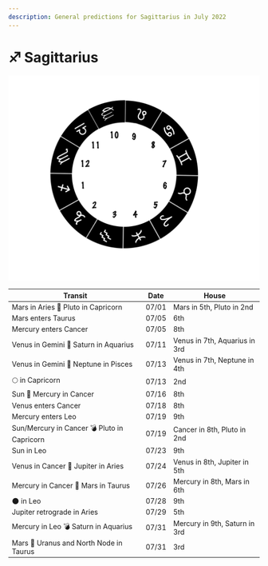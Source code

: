 ```yaml
---
description: General predictions for Sagittarius in July 2022
---
```


# ♐ Sagittarius

![](../../.gitbook/assets/sagitarius.png)



| Transit                                     | Date  | House                         |
| ------------------------------------------- | ----- | ----------------------------- |
| Mars in Aries 🔲 Pluto in Capricorn         | 07/01 | Mars in 5th, Pluto in 2nd     |
| Mars enters Taurus                          | 07/05 | 6th                           |
| Mercury enters Cancer                       | 07/05 | 8th                           |
| Venus in Gemini 🔺 Saturn in Aquarius       | 07/11 | Venus in 7th, Aquarius in 3rd |
| Venus in Gemini 🔲 Neptune in Pisces        | 07/13 | Venus in 7th, Neptune in 4th  |
|  🌕 in Capricorn                            | 07/13 | 2nd                           |
| Sun 🖤 Mercury in Cancer                    | 07/16 | 8th                           |
| Venus enters Cancer                         | 07/18 | 8th                           |
| Mercury enters Leo                          | 07/19 | 9th                           |
| Sun/Mercury in Cancer 💣 Pluto in Capricorn | 07/19 | Cancer in 8th, Pluto in 2nd   |
| Sun in Leo                                  | 07/23 | 9th                           |
| Venus in Cancer 🔲 Jupiter in Aries         | 07/24 | Venus in 8th, Jupiter in 5th  |
| Mercury in Cancer 🔲 Mars in Taurus         | 07/26 | Mercury in 8th, Mars in 6th   |
| 🌑 in Leo                                   | 07/28 | 9th                           |
| Jupiter retrograde in Aries                 | 07/29 | 5th                           |
| Mercury in Leo 💣 Saturn in Aquarius        | 07/31 | Mercury in 9th, Saturn in 3rd |
| Mars 🖤 Uranus and North Node in Taurus     | 07/31 | 3rd                           |





